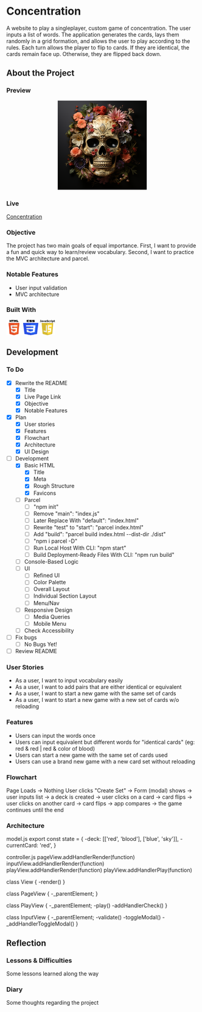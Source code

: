 # Concentration

A website to play a singleplayer, custom game of concentration. The user inputs a list of words. The application generates the cards, lays them randomly in a grid formation, and allows the user to play according to the rules. Each turn allows the player to flip to cards. If they are identical, the cards remain face up. Otherwise, they are flipped back down.

## About the Project

### Preview

<div align='center'>
    <img src='./README/project-preview.png'>
</div>

### Live

<a href='https://erreurdesyntaxe.github.io/concentration/'>Concentration</a>

### Objective

The project has two main goals of equal importance. First, I want to provide a fun and quick way to learn/review vocabulary. Second, I want to practice the MVC architecture and parcel.

### Notable Features

- User input validation
- MVC architecture

### Built With

<img src='./README/html5-logo.svg' style='width:40px; height: 40px' >
<img src='./README/css3-logo.svg' style='width:40px; height: 40px' >
<img src='./README/javascript-logo.svg' style='width:40px; height: 40px' >
<!-- <img src='./README/webpack-logo.svg' style='width:40px; height: 40px' > -->
<!-- <img src='./README/parcel.ico' style='width:40px; height: 40px' > -->

## Development

### To Do

- [x] Rewrite the README
  - [x] Title
  - [x] Live Page Link
  - [x] Objective
  - [x] Notable Features
- [x] Plan
  - [x] User stories
  - [x] Features
  - [x] Flowchart
  - [x] Architecture
  - [x] UI Design
- [ ] Development
  - [x] Basic HTML
    - [x] Title
    - [x] Meta
    - [x] Rough Structure
    - [x] Favicons
  - [ ] Parcel
    - [ ] "npm init"
    - [ ] Remove "main": "index.js"
    - [ ] Later Replace With "default": "index.html"
    - [ ] Rewrite "test" to "start": "parcel index.html"
    - [ ] Add "build": "parcel build index.html --dist-dir ./dist"
    - [ ] "npm i parcel -D"
    - [ ] Run Local Host With CLI: "npm start"
    - [ ] Build Deployment-Ready Files With CLI: "npm run build"
  - [ ] Console-Based Logic
  - [ ] UI
    - [ ] Refined UI
    - [ ] Color Palette
    - [ ] Overall Layout
    - [ ] Individual Section Layout
    - [ ] Menu/Nav
  - [ ] Responsive Design
    - [ ] Media Queries
    - [ ] Mobile Menu
  - [ ] Check Accessibility
- [ ] Fix bugs
  - [ ] No Bugs Yet!
- [ ] Review README

### User Stories

- As a user, I want to input vocabulary easily
- As a user, I want to add pairs that are either identical or equivalent
- As a user, I want to start a new game with the same set of cards
- As a user, I want to start a new game with a new set of cards w/o reloading

### Features

- Users can input the words once
- Users can input equivalent but different words for "identical cards" (eg: red & red | red & color of blood)
- Users can start a new game with the same set of cards used
- Users can use a brand new game with a new card set without reloading

### Flowchart

Page Loads -> Nothing
User clicks "Create Set" -> Form (modal) shows -> user inputs list -> a deck is created -> user clicks on a card -> card flips -> user clicks on another card -> card flips -> app compares -> the game continues until the end

### Architecture

model.js
export const state = {
-deck: [['red', 'blood'], ['blue', 'sky']],
-currentCard: 'red',
}

controller.js
pageView.addHandlerRender(function)
inputView.addHandlerRender(function)
playView.addHandlerRender(function)
playView.addHandlerPlay(function)

class View {
-render()
}

class PageView {
-\_parentElement;
}

class PlayView {
-\_parentElement;
-play()
-addHandlerCheck()
}

class InputView {
-\_parentElement;
-validate()
-toggleModal()
-\_addHandlerToggleModal()
}

## Reflection

### Lessons & Difficulties

Some lessons learned along the way

### Diary

Some thoughts regarding the project
